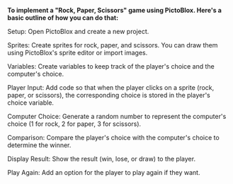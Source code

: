 **To implement a "Rock, Paper, Scissors" game using PictoBlox. Here's a basic outline of how you can do that:**

Setup: Open PictoBlox and create a new project.

Sprites: Create sprites for rock, paper, and scissors. You can draw them using PictoBlox's sprite editor or import images.

Variables: Create variables to keep track of the player's choice and the computer's choice.

Player Input: Add code so that when the player clicks on a sprite (rock, paper, or scissors), the corresponding choice is stored in the player's choice variable.

Computer Choice: Generate a random number to represent the computer's choice (1 for rock, 2 for paper, 3 for scissors).

Comparison: Compare the player's choice with the computer's choice to determine the winner.

Display Result: Show the result (win, lose, or draw) to the player.

Play Again: Add an option for the player to play again if they want.

